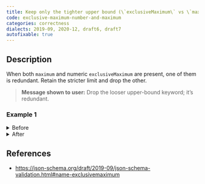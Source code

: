 ```yaml
---
title: Keep only the tighter upper bound (\`exclusiveMaximum\` vs \`maximum\`)
code: exclusive-maximum-number-and-maximum
categories: correctness
dialects: 2019-09, 2020-12, draft6, draft7
autofixable: true
---
```


## Description
When both `maximum` and numeric `exclusiveMaximum` are present, one of them is redundant. Retain the stricter limit and drop the other.

> **Message shown to user:**
> Drop the looser upper-bound keyword; it’s redundant.

### Example 1
<details><summary>Before</summary>

```json
{
  "type": "number",
  "exclusiveMaximum": 5,
  "maximum": 6
}
```
</details>

<details><summary>After</summary>

```json
{
  "type": "number",
  "exclusiveMaximum": 5
}
```
</details>

## References
* <https://json-schema.org/draft/2019-09/json-schema-validation.html#name-exclusivemaximum>
